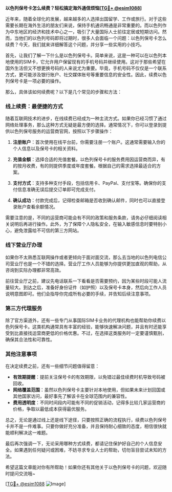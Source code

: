 **以色列保号卡怎么续费？轻松搞定海外通信烦恼[[TG💪+ @esim1088](https://t.me/s/esim1088)]**

近年来，随着全球化的发展，越来越多的人选择出国留学、工作或旅行。对于这些需要长期在海外生活的朋友们来说，保持手机通讯畅通是非常重要的。而以色列作为中东地区的经济和技术中心之一，吸引了大量国际人士前往定居或短期访问。然而，当他们的以色列号码即将过期时，很多人会面临一个问题：以色列保号卡怎么续费？今天，我们就来详细解答这个问题，并分享一些实用的小技巧。

首先，让我们了解一下什么是以色列保号卡。简单来说，这是一种可以在以色列本地使用的SIM卡，它允许用户保留现有的手机号码并继续使用。这对于那些希望在国外生活但又不想更换号码的人来说尤为重要。毕竟，手机号码不仅仅是一个联系方式，更可能涉及银行账户、社交媒体账号等重要信息的安全性。因此，续费以色列保号卡是一项必要的操作。

那么，具体该如何续费呢？以下是几个常见的步骤和方法：

### **线上续费：最便捷的方式**

随着互联网技术的进步，在线续费已经成为一种主流方式。如果你已经习惯了通过网络处理事务，那么这种方式无疑是最方便的选择。通常情况下，你可以登录到提供以色列保号服务的运营商官网，按照以下步骤操作：

1. **注册账户**：首次使用在线平台前，你需要注册一个账户。这通常需要输入你的个人信息以及保号卡的相关资料。
   
2. **充值金额**：选择合适的充值套餐。以色列保号卡的服务费用因运营商而异，有的按月收费，有的则提供季度或年度套餐。根据自己的需求选择最适合的方案。

3. **支付方式**：支持多种支付手段，包括信用卡、PayPal、支付宝等。确保你的支付信息准确无误后提交订单即可完成支付。

4. **确认成功**：付款完成后，记得检查邮箱是否收到确认邮件，同时也可以直接登录账户查看余额情况。

需要注意的是，不同的运营商可能会有不同的政策和服务条款，请务必仔细阅读相关说明后再进行操作。此外，为了保障个人隐私安全，在输入敏感信息时要特别小心，避免泄露给不可信的第三方网站。

### **线下营业厅办理**

如果你不太熟悉互联网操作或者更倾向于面对面交流，那么去当地的以色列电信公司营业厅也是一个不错的选择。营业厅工作人员能够为你提供更加直观的帮助，从咨询到实际办理都非常高效。

前往营业厅之前，建议先电话联系一下看看是否需要预约，因为某些时段可能人流量较大。到达之后，准备好身份证件（如护照）以及保号卡本身，然后向工作人员说明意图即可。他们会指导你完成所有必要的手续，并告知后续注意事项。

### **第三方代理服务**

除了官方渠道外，还有一些专门从事国际SIM卡业务的代理机构也能帮助你续费以色列保号卡。这类机构通常具有丰富的经验，能够快速解决问题，并且有时还能享受到比直接找运营商更低的价格优惠。不过，在选择这类服务时一定要谨慎甄别，确保其合法性和可靠性。

### **其他注意事项**

在决定续费之前，还有一些细节问题值得留意：

- **有效期提醒**：提前关注保号卡的有效期限，以免错过最佳续费时机导致号码被回收。
- **网络覆盖范围**：虽然以色列保号卡主要针对本地使用，但如果未来计划回国或其他国家访问，最好事先了解该卡在全球范围内的兼容性。
- **费用透明度**：不同时间段内可能有不同的促销活动，记得多比较几家运营商的价格，争取以最低成本获得最优服务。

总之，无论是通过线上还是线下途径，只要按照正确的流程执行，续费以色列保号卡并不是一件难事。只要你做好充分准备，并且保持耐心细致的态度，相信很快就能顺利解决这一难题。

最后再次强调一下，无论采用哪种方式续费，都请记住保护好自己的个人信息安全。如果遇到任何疑问或困难，不妨寻求专业人士的帮助，切勿盲目尝试未知的方法。

希望这篇文章能对你有所帮助！如果你还有其他关于以色列保号卡的问题，欢迎随时提问交流哦~ 

[[TG💪+ @esim1088](https://t.me/s/esim1088) ![Image](https://i.postimg.cc/4NQfJmqS/Snipaste-2025-05-13-00-14-12.png)]